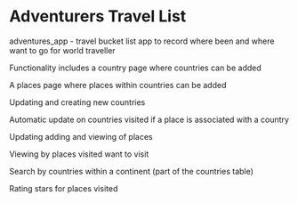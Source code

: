 # Adventurers Travel List
adventures_app - travel bucket list app to record where been and where want to go for world traveller

Functionality includes a country page where countries can be added

A places page where places within countries can be added

Updating and creating new countries

Automatic update on countries visited if a place is associated with a country

Updating adding and viewing of places

Viewing by places visited want to visit

Search by countries within a continent (part of the countries table)

Rating stars for places visited
